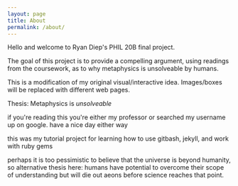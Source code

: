 ```yaml
---
layout: page
title: About
permalink: /about/
---
```


Hello and welcome to Ryan Diep's PHIL 20B final project.

The goal of this project is to provide a compelling argument, using readings from the coursework, as to why metaphysics is unsolveable by humans.

This is a modification of my original visual/interactive idea. Images/boxes will be replaced with different web pages.

Thesis: Metaphysics is *unsolveable*

if you're reading this you're either my professor or searched my username up on google.
have a nice day either way

this was my tutorial project for learning how to use gitbash, jekyll, and work with ruby gems

perhaps it is too pessimistic to believe that the universe is beyond humanity, so alternative thesis here: humans have potential to overcome their scope of understanding but will die out aeons before science reaches that point.